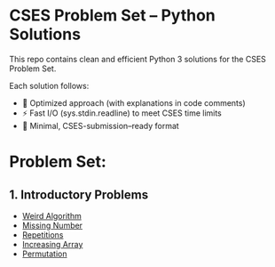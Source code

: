 # CSES Problem Set – Python Solutions

This repo contains clean and efficient Python 3 solutions for the CSES Problem Set.

Each solution follows:

- 🚀 Optimized approach (with explanations in code comments)
- ⚡ Fast I/O (sys.stdin.readline) to meet CSES time limits
- 🧩 Minimal, CSES-submission–ready format

# Problem Set:

## 1. Introductory Problems
- [Weird Algorithm](Introductory_Set/weirdAlgorithm.py)
- [Missing Number](Introductory_Set/missingNumber.py)
- [Repetitions](Introductory_Set/repetition.py)
- [Increasing Array](Introductory_Set/increasingArray.py)
- [Permutation](Introductory_Set/permutation.py)
